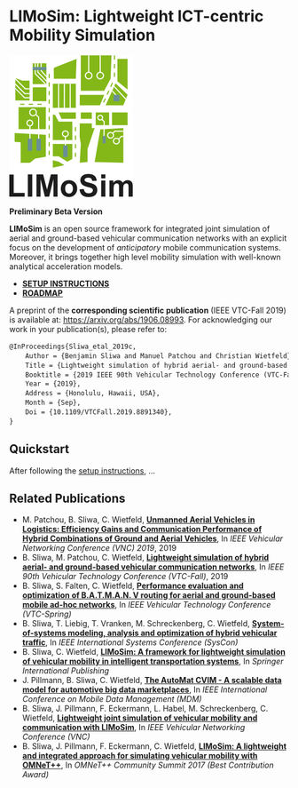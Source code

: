  LIMoSim: Lightweight ICT-centric Mobility Simulation
 ========
 ![Logo](misc/img/logo_256.png "LIMoSim")

 **Preliminary Beta Version**

**LIMoSim** is an open source framework for integrated joint simulation of aerial and ground-based vehicular communication networks with an explicit focus on the development of *anticipatory* mobile communication systems. Moreover, it brings together high level mobility simulation with well-known analytical acceleration models.


- [**SETUP INSTRUCTIONS**](INSTALL.md)
- [**ROADMAP**](ROADMAP.md)

A preprint of the **corresponding scientific publication** (IEEE VTC-Fall 2019) is available at: https://arxiv.org/abs/1906.08993. For acknowledging our work in your publication(s), please refer to:
```tex
@InProceedings{Sliwa_etal_2019c,
	Author = {Benjamin Sliwa and Manuel Patchou and Christian Wietfeld},
	Title = {Lightweight simulation of hybrid aerial- and ground-based vehicular communication networks},
	Booktitle = {2019 IEEE 90th Vehicular Technology Conference (VTC-Fall)},
	Year = {2019},
	Address = {Honolulu, Hawaii, USA},
	Month = {Sep},
	Doi = {10.1109/VTCFall.2019.8891340},
}
```

## Quickstart
After following the [setup instructions](INSTALL.md), ...


## Related Publications
- M. Patchou, B. Sliwa, C. Wietfeld, [**Unmanned Aerial Vehicles in Logistics: Efficiency Gains and Communication Performance of Hybrid Combinations of Ground and Aerial Vehicles**](https://arxiv.org/abs/1910.10451), In *IEEE Vehicular Networking Conference (VNC) 2019*, 2019
- B. Sliwa, M. Patchou, C. Wietfeld, [**Lightweight simulation of hybrid aerial- and ground-based vehicular communication networks**](https://arxiv.org/abs/1906.08993), In *IEEE 90th Vehicular Technology Conference (VTC-Fall)*, 2019
- B. Sliwa, S. Falten, C. Wietfeld, [**Performance evaluation and optimization of B.A.T.M.A.N. V routing for aerial and ground-based mobile ad-hoc networks**](https://arxiv.org/pdf/1901.02298.pdf), In *IEEE Vehicular Technology Conference (VTC-Spring)*
- B. Sliwa, T. Liebig, T. Vranken, M. Schreckenberg, C. Wietfeld, [**System-of-systems modeling, analysis and optimization of hybrid vehicular traffic**](https://arxiv.org/abs/1901.03025), In *IEEE International Systems Conference (SysCon)*
- B. Sliwa, C. Wietfeld, [**LIMoSim: A framework for lightweight simulation of vehicular mobility in intelligent transportation systems**](https://www.springer.com/de/book/9783030128418\#aboutBook), In *Springer International Publishing*
- J. Pillmann, B. Sliwa, C. Wietfeld, [**The AutoMat CVIM - A scalable data model for automotive big data marketplaces**](https://arxiv.org/abs/1805.05467), In *IEEE International Conference on Mobile Data Management (MDM)*
- B. Sliwa, J. Pillmann, F. Eckermann, L. Habel, M. Schreckenberg, C. Wietfeld, [**Lightweight joint simulation of vehicular mobility and communication with LIMoSim**](https://arxiv.org/pdf/1710.02966.pdf), In *IEEE Vehicular Networking Conference (VNC)*
- B. Sliwa, J. Pillmann, F. Eckermann, C. Wietfeld, [**LIMoSim: A lightweight and integrated approach for simulating vehicular mobility with OMNeT++**](https://arxiv.org/pdf/1709.02020.pdf), In *OMNeT++ Community Summit 2017 (Best Contribution Award)*
